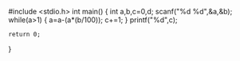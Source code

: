 #include <stdio.h>
int main()
{
    int a,b,c=0,d;
    scanf("%d %d",&a,&b);
    while(a>1)
    {
        a=a-(a*(b/100));
        c+=1;
    }
    printf("%d",c);

    return 0;
}
